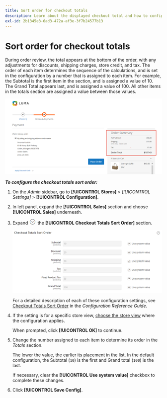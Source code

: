```yaml
---
title: Sort order for checkout totals
description: Learn about the displayed checkout total and how to configure the checkout totals sort order on the order summary.
exl-id: 2b1345e3-6ad3-472a-af3e-3f7b24577b13
---
```

# Sort order for checkout totals

During order review, the total appears at the bottom of the order, with any adjustments for discounts, shipping charges, store credit, and tax. The order of each item determines the sequence of the calculations, and is set in the configuration by a number that is assigned to each item. For example, the Subtotal is the first item in the section, and is assigned a value of 10. The Grand Total appears last, and is assigned a value of 100. All other items in the totals section are assigned a value between those values.

![Order Summary displays the checkout total](./assets/storefront-checkout-totals.png)<!-- zoom -->

**_To configure the checkout totals sort order:_**

1. On the _Admin_ sidebar, go to **[!UICONTROL Stores]** > _[!UICONTROL Settings]_ > **[!UICONTROL Configuration]**.

1. In left panel, expand the **[!UICONTROL Sales]** section and choose **[!UICONTROL Sales]** underneath.

1. Expand ![Expansion selector](../assets/icon-display-expand.png) the **[!UICONTROL Checkout Totals Sort Order]** section.

   ![Checkout totals options numbered to determine the sort order](../configuration-reference/sales/assets/sales-checkout-totals-sort-order.png)<!-- zoom -->

   For a detailed description of each of these configuration settings, see [Checkout Totals Sort Order](../configuration-reference/sales/sales.md#checkout-totals-sort-order) in the _Configuration Reference Guide_.

1. If the setting is for a specific store view, [choose the store view](../configuration-reference/scope-change.md#set-the-scope) where the configuration applies.

   When prompted, click **[!UICONTROL OK]** to continue.

1. Change the number assigned to each item to determine its order in the _Totals_ section.

   The lower the value, the earlier its placement in the list. In the default configuration, the Subtotal (`10`) is the first and Grand total (`100`) is the last.

   If necessary, clear the **[!UICONTROL Use system value]** checkbox to complete these changes.

1. Click **[!UICONTROL Save Config]**.
